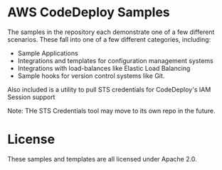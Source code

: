 AWS CodeDeploy Samples
======================

The samples in the repository each demonstrate one of a few different scenarios.
These fall into one of a few different categories, including:

- Sample Applications
- Integrations and templates for configuration management systems
- Integrations with load-balances like Elastic Load Balancing
- Sample hooks for version control systems like Git.

Also included is a utility to pull STS credentials for CodeDeploy's IAM Session support

Note: THe STS Credentials tool may move to its own repo in the future.

License
=======

These samples and templates are all licensed under Apache 2.0.

